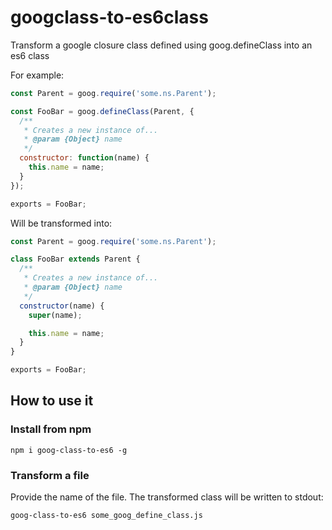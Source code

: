 # googclass-to-es6class

Transform a google closure class defined using goog.defineClass into an es6 class

For example:

```javascript
const Parent = goog.require('some.ns.Parent');

const FooBar = goog.defineClass(Parent, {
  /**
   * Creates a new instance of...
   * @param {Object} name
   */
  constructor: function(name) {
    this.name = name;
  }
});

exports = FooBar;
```

Will be transformed into:

```javascript
const Parent = goog.require('some.ns.Parent');

class FooBar extends Parent {
  /**
   * Creates a new instance of...
   * @param {Object} name
   */
  constructor(name) {
    super(name);

    this.name = name;
  }
}

exports = FooBar;
```

## How to use it

### Install from npm

```shell
npm i goog-class-to-es6 -g
```

### Transform a file

Provide the name of the file. The transformed class will be written to stdout:

```shell
goog-class-to-es6 some_goog_define_class.js
```
